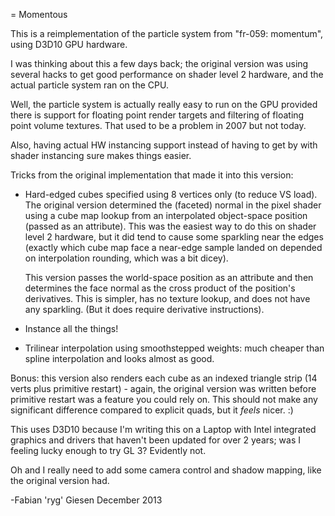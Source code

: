 = Momentous

This is a reimplementation of the particle system from "fr-059: momentum",
using D3D10 GPU hardware.

I was thinking about this a few days back; the original version was using several
hacks to get good performance on shader level 2 hardware, and the actual particle
system ran on the CPU.

Well, the particle system is actually really easy to run on the GPU provided there
is support for floating point render targets and filtering of floating point volume
textures. That used to be a problem in 2007 but not today.

Also, having actual HW instancing support instead of having to get by with shader
instancing sure makes things easier.

Tricks from the original implementation that made it into this version:

* Hard-edged cubes specified using 8 vertices only (to reduce VS load). The original
  version determined the (faceted) normal in the pixel shader using a cube map lookup
  from an interpolated object-space position (passed as an attribute). This was the
  easiest way to do this on shader level 2 hardware, but it did tend to cause some
  sparkling near the edges (exactly which cube map face a near-edge sample landed on
  depended on interpolation rounding, which was a bit dicey).

  This version passes the world-space position as an attribute and then determines the
  face normal as the cross product of the position's derivatives. This is simpler, has
  no texture lookup, and does not have any sparkling. (But it does require derivative
  instructions).
* Instance all the things!
* Trilinear interpolation using smoothstepped weights: much cheaper than spline
  interpolation and looks almost as good.

Bonus: this version also renders each cube as an indexed triangle strip (14 verts plus
primitive restart) - again, the original version was written before primitive restart
was a feature you could rely on. This should not make any significant difference
compared to explicit quads, but it *feels* nicer. :)

This uses D3D10 because I'm writing this on a Laptop with Intel integrated graphics and
drivers that haven't been updated for over 2 years; was I feeling lucky enough to try
GL 3? Evidently not.

Oh and I really need to add some camera control and shadow mapping, like the original
version had.

-Fabian 'ryg' Giesen
 December 2013